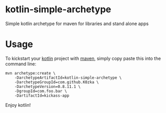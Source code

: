 kotlin-simple-archetype
=======================

Simple kotlin archetype for maven for libraries and stand alone apps

Usage
=====

To kickstart your [kotlin](http://kotlinlang.org/) project with [maven](http://maven.apache.org/), simply copy paste this into the command line:

```
mvn archetype:create \
    -DarchetypeArtifactId=kotlin-simple-archetype \
    -DarchetypeGroupId=com.github.K0zka \
    -DarchetypeVersion=0.8.11.1 \
    -DgroupId=com.foo.bar \
    -DartifactId=kickass-app
```
Enjoy kotlin!
